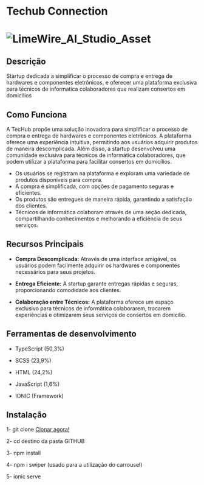 <!-- Início do Arquivo README.md -->

 <h1>Techub Connection<h1>  

![LimeWire_AI_Studio_Asset](https://github.com/albuquerque14/TecHub/assets/127431207/a8e4de55-babd-4cf5-88a7-b9ac40edd0da)

  
## Descrição

Startup dedicada a simplificar o processo de compra e entrega de hardwares e componentes eletrônicos, e oferecer uma plataforma exclusiva para técnicos de informatica colaboradores que realizam consertos em domicilios

## Como Funciona

A TecHub propõe uma solução inovadora para simplificar o processo de compra e entrega de hardwares e componentes eletrônicos. A plataforma oferece uma experiência intuitiva, permitindo aos usuários adquirir 
produtos de maneira descomplicada. Além disso, a startup desenvolveu uma comunidade exclusiva para técnicos de informática colaboradores, que podem utilizar a plataforma para facilitar consertos em domicílios.

- Os usuários se registram na plataforma e exploram uma variedade de produtos disponíveis para compra.
- A compra é simplificada, com opções de pagamento seguras e eficientes.
- Os produtos são entregues de maneira rápida, garantindo a satisfação dos clientes.
- Técnicos de informática colaboram através de uma seção dedicada, compartilhando conhecimentos e melhorando a eficiência de seus serviços.

## Recursos Principais


- **Compra Descomplicada:** Através de uma interface amigável, os usuários podem facilmente adquirir os hardwares e componentes necessários para seus projetos.
  
- **Entrega Eficiente:** A startup garante entregas rápidas e seguras, proporcionando comodidade aos clientes.
  
- **Colaboração entre Técnicos:** A plataforma oferece um espaço exclusivo para técnicos de informática colaborarem, trocarem experiências e otimizarem seus serviços de consertos em domicílio.

## Ferramentas de desenvolvimento

- TypeScript (50,3%)

- SCSS (23,9%)

- HTML (24,2%)

- JavaScript (1,6%)

- IONIC (Framework)

## Instalação

1- git clone <a href="https://github.com/albuquerque14/appSideMenu.git">Clonar agora!</a>

2- cd destino da pasta GITHUB

3- npm install

4- npm i swiper (usado para a utilização do carrousel)

5- ionic serve 
